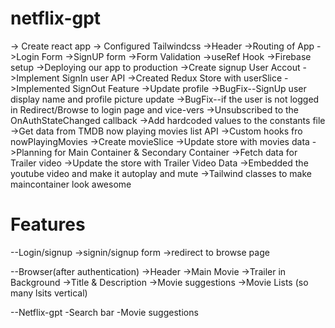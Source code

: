 # netflix-gpt
  -> Create react app
  -> Configured Tailwindcss
  ->Header
  ->Routing of App
  ->Login Form
  ->SignUP form
  ->Form Validation
  ->useRef Hook
  ->Firebase setup
  ->Deploying our app to production
  ->Create signup User Accout
  ->Implement SignIn user API
  ->Created Redux Store with userSlice
  ->Implemented SignOut Feature
  ->Update profile
  ->BugFix--SignUp user display name and profile picture update
  ->BugFix--if the user is not logged in Redirect/Browse to login page and vice-vers
  ->Unsubscribed to the OnAuthStateChanged callback
  ->Add hardcoded values to the constants file
  ->Get data from TMDB now playing movies list API
  ->Custom hooks fro nowPlayingMovies
  ->Create movieSlice
  ->Update store with movies data
  ->Planning for Main Container & Secondary Container
  ->Fetch data for Trailer video
  ->Update the store with Trailer Video Data
  ->Embedded the youtube video and make it autoplay and mute
  ->Tailwind classes to make maincontainer look awesome








# Features

--Login/signup
  ->signin/signup form
  ->redirect to browse page

--Browser(after authentication)
  ->Header
  ->Main Movie
    ->Trailer in Background
    ->Title & Description
    ->Movie suggestions
       ->Movie Lists (so many lsits vertical)

--Netflix-gpt
   -Search bar
   -Movie suggestions